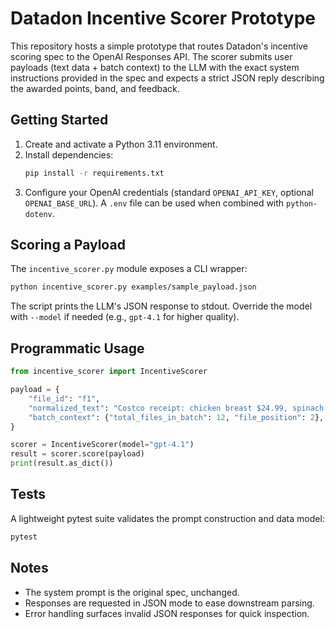 # Datadon Incentive Scorer Prototype

This repository hosts a simple prototype that routes Datadon's incentive scoring spec to the OpenAI Responses API. The scorer submits user payloads (text data + batch context) to the LLM with the exact system instructions provided in the spec and expects a strict JSON reply describing the awarded points, band, and feedback.

## Getting Started

1. Create and activate a Python 3.11 environment.
2. Install dependencies:
   ```bash
   pip install -r requirements.txt
   ```
3. Configure your OpenAI credentials (standard `OPENAI_API_KEY`, optional `OPENAI_BASE_URL`). A `.env` file can be used when combined with `python-dotenv`.

## Scoring a Payload

The `incentive_scorer.py` module exposes a CLI wrapper:

```bash
python incentive_scorer.py examples/sample_payload.json
```

The script prints the LLM's JSON response to stdout. Override the model with `--model` if needed (e.g., `gpt-4.1` for higher quality).

## Programmatic Usage

```python
from incentive_scorer import IncentiveScorer

payload = {
    "file_id": "f1",
    "normalized_text": "Costco receipt: chicken breast $24.99, spinach $4.49, milk $5.99, total $38.47 - paid with Visa ending 1234",
    "batch_context": {"total_files_in_batch": 12, "file_position": 2},
}

scorer = IncentiveScorer(model="gpt-4.1")
result = scorer.score(payload)
print(result.as_dict())
```

## Tests

A lightweight pytest suite validates the prompt construction and data model:

```bash
pytest
```

## Notes

- The system prompt is the original spec, unchanged.
- Responses are requested in JSON mode to ease downstream parsing.
- Error handling surfaces invalid JSON responses for quick inspection.
